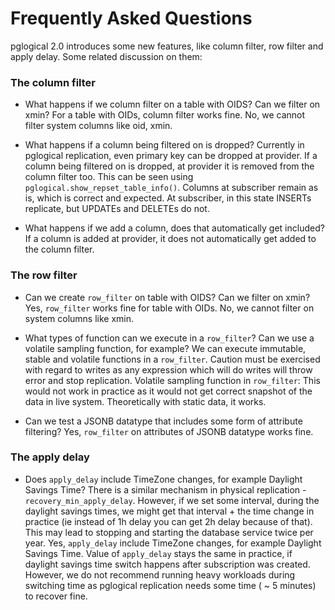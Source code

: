 # Frequently Asked Questions

pglogical 2.0 introduces some new features, like column filter, row filter and apply
delay. Some related discussion on them:

### The column filter

* What happens if we column filter on a table with OIDS? Can we filter on xmin?
 For a table with OIDs, column filter works fine. No, we cannot filter system columns
like oid, xmin.

* What happens if a column being filtered on is dropped?
 Currently in pglogical replication, even primary key can be dropped at provider.
If a column being filtered on is dropped, at provider it is removed from the column
filter too. This can be seen using `pglogical.show_repset_table_info()`.
 Columns at subscriber remain as is, which is correct and expected. At subscriber,
in this state INSERTs replicate, but UPDATEs and DELETEs do not.

* What happens if we add a column, does that automatically get included?
 If a column is added at provider, it does not automatically get added to the column filter.

### The row filter

* Can we create `row_filter` on table with OIDS? Can we filter on xmin?
 Yes, `row_filter` works fine for table with OIDs. No, we cannot filter on system columns like xmin.

* What types of function can we execute in a `row_filter`? Can we use a volatile sampling
function, for example?
 We can execute immutable, stable and volatile functions in a `row_filter`. Caution must
be exercised with regard to writes as any expression which will do writes will throw error and stop replication.
   Volatile sampling function in `row_filter`: This would not work in practice as it would
not get correct snapshot of the data in live system. Theoretically with static data, it works.

* Can we test a JSONB datatype that includes some form of attribute filtering?
 Yes, `row_filter` on attributes of JSONB datatype works fine.

### The apply delay

* Does `apply_delay` include TimeZone changes, for example Daylight Savings Time? There is a
similar mechanism in physical replication - `recovery_min_apply_delay`. However, if we set some
interval, during the daylight savings times, we might get that interval + the time change in
practice (ie instead of 1h delay you can get 2h delay because of that). This may lead to
stopping and starting the database service twice per year.
 Yes, `apply_delay` include TimeZone changes, for example Daylight Savings Time. Value of
`apply_delay` stays the same in practice, if daylight savings time switch happens after
subscription was created.
However, we do not recommend running heavy workloads during switching time as pglogical
replication needs some time ( ~ 5 minutes) to recover fine.
